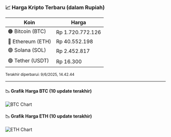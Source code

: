 

<!-- HARGA_KRIPTO -->
### 📈 Harga Kripto Terbaru (dalam Rupiah)

| Koin     | Harga         |
|----------|---------------|
| 🟠 Bitcoin (BTC)   | Rp 1.720.772.126 |
| 🔵 Ethereum (ETH)  | Rp 40.552.198 |
| 🟣 Solana (SOL)    | Rp 2.452.817 |
| 🟢 Tether (USDT)   | Rp 16.300 |

<sub>Terakhir diperbarui: 9/6/2025, 14.42.44</sub>

---

#### 📉 Grafik Harga BTC (10 update terakhir)
![BTC Chart](https://quickchart.io/chart?c=%7B%22type%22%3A%22line%22%2C%22data%22%3A%7B%22labels%22%3A%5B%2204%3A02%3A58%22%2C%2204%3A41%3A03%22%2C%2204%3A58%3A12%22%2C%2205%3A28%3A44%22%2C%2205%3A47%3A09%22%2C%2205%3A58%3A30%22%2C%2206%3A40%3A10%22%2C%2206%3A58%3A02%22%2C%2207%3A27%3A12%22%2C%2207%3A42%3A44%22%5D%2C%22datasets%22%3A%5B%7B%22label%22%3A%22Bitcoin%22%2C%22data%22%3A%5B1722043944%2C1723152590%2C1721031274%2C1719567630%2C1719018307%2C1718806578%2C1720085617%2C1721476515%2C1721356242%2C1720772126%5D%2C%22fill%22%3Afalse%2C%22borderColor%22%3A%22blue%22%2C%22tension%22%3A0.1%7D%5D%7D%7D)

#### 📉 Grafik Harga ETH (10 update terakhir)
![ETH Chart](https://quickchart.io/chart?c=%7B%22type%22%3A%22line%22%2C%22data%22%3A%7B%22labels%22%3A%5B%2204%3A02%3A58%22%2C%2204%3A41%3A03%22%2C%2204%3A58%3A12%22%2C%2205%3A28%3A44%22%2C%2205%3A47%3A09%22%2C%2205%3A58%3A30%22%2C%2206%3A40%3A10%22%2C%2206%3A58%3A02%22%2C%2207%3A27%3A12%22%2C%2207%3A42%3A44%22%5D%2C%22datasets%22%3A%5B%7B%22label%22%3A%22Ethereum%22%2C%22data%22%3A%5B40671417%2C40644752%2C40571912%2C40572134%2C40527107%2C40501953%2C40538317%2C40588210%2C40581539%2C40552198%5D%2C%22fill%22%3Afalse%2C%22borderColor%22%3A%22blue%22%2C%22tension%22%3A0.1%7D%5D%7D%7D)

<!-- /HARGA_KRIPTO -->